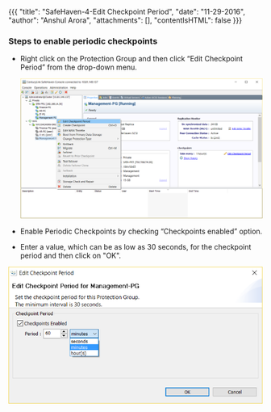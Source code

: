 {{{
  "title": "SafeHaven-4-Edit Checkpoint Period",
  "date": "11-29-2016",
  "author": "Anshul Arora",
  "attachments": [],
  "contentIsHTML": false
}}}

### Steps to enable periodic checkpoints

* Right click on the Protection Group and then click “Edit Checkpoint Period” from the drop-down menu.

  ![Create Checkpoint](../images/SH4.0/editcheckpoint1.png)  

*  Enable Periodic Checkpoints by checking “Checkpoints enabled” option.  

*  Enter a value, which can be as low as 30 seconds, for the checkpoint period and then click on "OK".

  ![Create Checkpoint](../images/SH4.0/editcheckpoint2.png)
